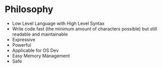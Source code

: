 # Philosophy

- Low Level Language with High Level Syntax
- Write code fast (the minimum amount of characters possible) but still readable and maintainable
- Expressive
- Powerful
- Applicable for OS Dev
- Easy Memory Management
- Safe